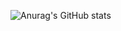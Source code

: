 ![Anurag's GitHub stats](https://github-readme-stats.vercel.app/api?username=JoGyeonggu&show_icons=true&theme=radical)
